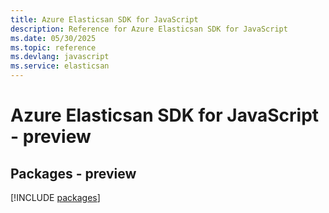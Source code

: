 ```yaml
---
title: Azure Elasticsan SDK for JavaScript
description: Reference for Azure Elasticsan SDK for JavaScript
ms.date: 05/30/2025
ms.topic: reference
ms.devlang: javascript
ms.service: elasticsan
---
```

# Azure Elasticsan SDK for JavaScript - preview
## Packages - preview
[!INCLUDE [packages](elasticsan-index.md)]